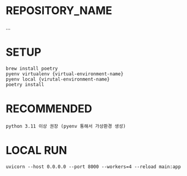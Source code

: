 # REPOSITORY_NAME
...

# SETUP
```
brew install poetry
pyenv virtualenv {virtual-environment-name}
pyenv local {virutal-environment-name}
poetry install
```

# RECOMMENDED
```
python 3.11 이상 권장 (pyenv 통해서 가상환경 생성)
```

# LOCAL RUN
```
uvicorn --host 0.0.0.0 --port 8000 --workers=4 --reload main:app
```